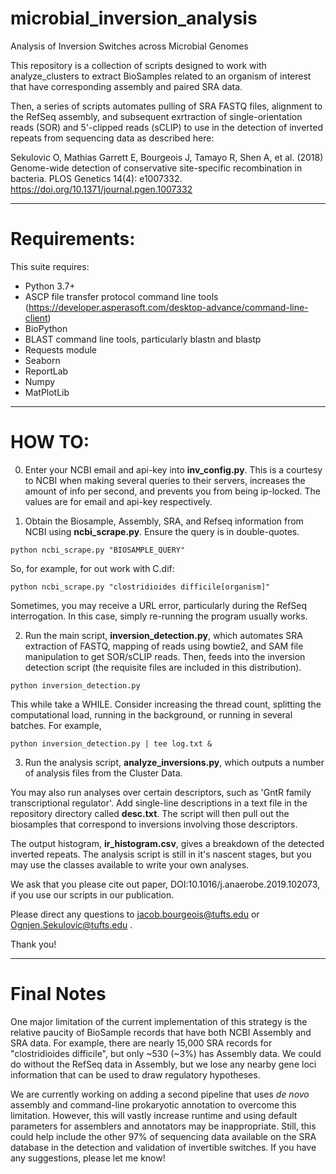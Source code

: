 # microbial_inversion_analysis
Analysis of Inversion Switches across Microbial Genomes

This repository is a collection of scripts designed to work with analyze_clusters to extract BioSamples related to an organism of interest that have corresponding assembly and paired SRA data.

Then, a series of scripts automates pulling of SRA FASTQ files, alignment to the RefSeq assembly, and subsequent exrtraction of single-orientation reads (SOR) and 5'-clipped reads (sCLIP) to use in the detection of inverted repeats from sequencing data as described here:

Sekulovic O, Mathias Garrett E, Bourgeois J, Tamayo R, Shen A, et al. (2018) Genome-wide detection of conservative site-specific recombination in bacteria. PLOS Genetics 14(4): e1007332. https://doi.org/10.1371/journal.pgen.1007332

---------------------------------

# Requirements:

This suite requires:
- Python 3.7+
- ASCP file transfer protocol command line tools (https://developer.asperasoft.com/desktop-advance/command-line-client)
- BioPython
- BLAST command line tools, particularly blastn and blastp
- Requests module
- Seaborn
- ReportLab
- Numpy
- MatPlotLib

---------------------------------

# HOW TO:

0. Enter your NCBI email and api-key into <b>inv_config.py</b>. This is a courtesy to NCBI when making several queries to their servers, increases the amount of info per second, and prevents you from being ip-locked. The values are for email and api-key respectively.

1. Obtain the Biosample, Assembly, SRA, and Refseq information from NCBI using <b>ncbi_scrape.py</b>. Ensure the query is in double-quotes.

`python ncbi_scrape.py "BIOSAMPLE_QUERY"`

So, for example, for out work with C.dif:

`python ncbi_scrape.py "clostridioides difficile[organism]"`

Sometimes, you may receive a URL error, particularly during the RefSeq interrogation. In this case, simply re-running the program usually works.

2. Run the main script, <b>inversion_detection.py</b>, which automates SRA extraction of FASTQ, mapping of reads using bowtie2, and SAM file manipulation to get SOR/sCLIP reads. Then, feeds into the inversion detection script (the requisite files are included in this distribution).

`python inversion_detection.py`

This while take a WHILE. Consider increasing the thread count, splitting the computational load, running in the background, or running in several batches. For example,

`python inversion_detection.py | tee log.txt &`

3. Run the analysis script, <b>analyze_inversions.py</b>, which outputs a number of analysis files from the Cluster Data.

You may also run analyses over certain descriptors, such as 'GntR family transcriptional regulator'. Add single-line descriptions in a text file in the repository directory called <b>desc.txt</b>. The script will then pull out the biosamples that correspond to inversions involving those descriptors.

The output histogram, <b>ir_histogram.csv</b>, gives a breakdown of the detected inverted repeats. The analysis script is still in it's nascent stages, but you may use the classes available to write your own analyses.

We ask that you please cite out paper, DOI:10.1016/j.anaerobe.2019.102073, if you use our scripts in our publication.

Please direct any questions to jacob.bourgeois@tufts.edu or Ognjen.Sekulovic@tufts.edu .

Thank you!

----------------------

# Final Notes

One major limitation of the current implementation of this strategy is the relative paucity of BioSample records that have both NCBI Assembly and SRA data. For example, there are nearly 15,000 SRA records for "clostridioides difficile", but only ~530 (~3%) has Assembly data. We could do without the RefSeq data in Assembly, but we lose any nearby gene loci information that can be used to draw regulatory hypotheses.

We are currently working on adding a second pipeline that uses <i>de novo</i> assembly and command-line prokaryotic annotation to overcome this limitation. However, this will vastly increase runtime and using default parameters for assemblers and annotators may be inappropriate. Still, this could help include the other 97% of sequencing data available on the SRA database in the detection and validation of invertible switches. If you have any suggestions, please let me know!
